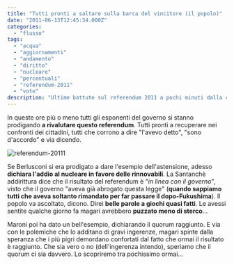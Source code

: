 ```yaml
---
title: "Tutti pronti a saltare sulla barca del vincitore (il popolo)"
date: "2011-06-13T12:45:34.000Z"
categories:
  - "flusso"
tags:
  - "acqua"
  - "aggiornamenti"
  - "andamento"
  - "diritto"
  - "nucleare"
  - "percentuali"
  - "referendum-2011"
  - "voto"
description: "Ultime battute sul referendum 2011 a pochi minuti dalla chiusura dei seggi. In attesa dei risultati finali il popolo si fa sentire, il governo cerca di recuperare."
---
```


In queste ore più o meno tutti gli esponenti del governo si stanno prodigando **a rivalutare questo referendum**. Tutti pronti a recuperare nei confronti dei cittadini, tutti che corrono a dire "l'avevo detto", "sono d'accordo" e via dicendo.

![](https://enricodeleo.s3.eu-south-1.amazonaws.com/uploads/2011/06/referendum-20111-565x317.jpg "referendum-20111")

Se Berlusconi si era prodigato a dare l'esempio dell'astensione, adesso **dichiara l'addio al nucleare in favore delle rinnovabili**. La Santanchè addirittura dice che il risultato del referendum è "_in linea con il governo_", visto che il governo "aveva già abrogato questa legge" (**quando sappiamo tutti che aveva soltanto rimandato per far passare il dopo-Fukushima**). Il popolo va ascoltato, dicono. Direi **belle parole a giochi quasi fatti**. Le avessi sentite qualche giorno fa magari avrebbero **puzzato meno di sterco**...

Maroni poi ha dato un bell'esempio, dichiarando il quorum raggiunto. E via con le polemiche che lo additano di gravi ingerenze, magari spinte dalla speranza che i più pigri demordano confortati dal fatto che ormai il risultato è raggiunto. Che sia vero o no (dell'ingerenza intendo), speriamo che il quorum ci sia davvero. Lo scopriremo tra pochissimo ormai...
